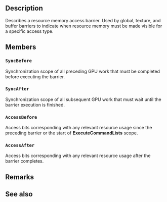 ## Description

Describes a resource memory access barrier. Used by global, texture, and buffer barriers to indicate when resource memory must be made visible for a specific access type.

## Members

### `SyncBefore`

Synchronization scope of all preceding GPU work that must be completed before executing the barrier.

### `SyncAfter`

Synchronization scope of all subsequent GPU work that must wait until the barrier execution is finished.

### `AccessBefore`

Access bits corresponding with any relevant resource usage since the preceding barrier or the start of **ExecuteCommandLists** scope.

### `AccessAfter`

Access bits corresponding with any relevant resource usage after the barrier completes.

## Remarks

## See also